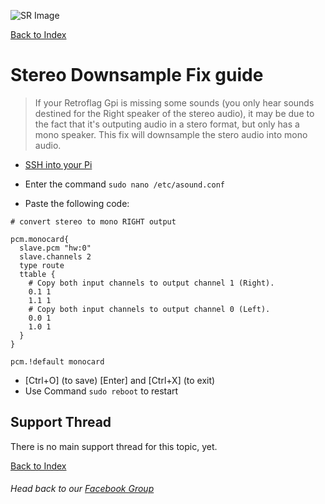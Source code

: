 ![SR Image](https://sinisterspatula.github.io/SuperRetropieGuides/images/SRimage-short.jpg)

[Back to Index](https://sinisterspatula.github.io/SuperRetropieGuides/)

# Stereo Downsample Fix guide

  > If your Retroflag Gpi is missing some sounds (you only hear sounds destined for the Right speaker of the stereo audio), it may be due to the fact that it's outputing audio in a stero format, but only has a mono speaker.  This fix will downsample the stero audio into mono audio.

  * [SSH into your Pi](https://www.youtube.com/watch?v=aEJoQZBSlSs)
  * Enter the command `sudo nano /etc/asound.conf`

  * Paste the following code:

```
# convert stereo to mono RIGHT output
 
pcm.monocard{
  slave.pcm "hw:0"
  slave.channels 2
  type route
  ttable {
    # Copy both input channels to output channel 1 (Right).
    0.1 1
    1.1 1
    # Copy both input channels to output channel 0 (Left).
    0.0 1
    1.0 1
  }
}
 
pcm.!default monocard
```

  * [Ctrl+O] (to save) [Enter] and [Ctrl+X] (to exit)
  * Use Command `sudo reboot` to restart

## Support Thread
There is no main support thread for this topic, yet.

[Back to Index](https://sinisterspatula.github.io/SuperRetropieGuides/)

###### Head back to our [Facebook Group](https://www.facebook.com/groups/SuperRetroPie/)
